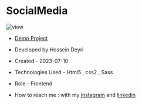 # SocialMedia

![view](https://github.com/hossein-deyri/SocialMedia-Trick/assets/136192436/b1e7c9d4-f46a-4958-9384-5ed6b6c6ddb7)

- [Demo Project]( https://hossein-deyri.github.io/SocialMedia-Trick/)

- Developed by Hossein Deyri

- Created - 2023-07-10

- Technologies Used - Html5 , css2  , Sass

- Role - Frontend

- How to reach me : with my [instagram](https://www.instagram.com/hossein.deyri_web) and [linkedin](https://www.linkedin.com/in/hossein-deyri)
